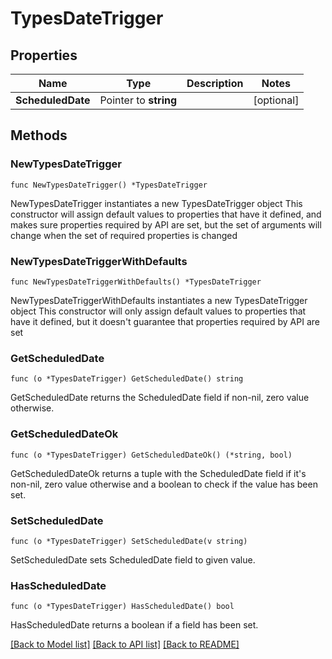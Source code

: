 # TypesDateTrigger

## Properties

Name | Type | Description | Notes
------------ | ------------- | ------------- | -------------
**ScheduledDate** | Pointer to **string** |  | [optional] 

## Methods

### NewTypesDateTrigger

`func NewTypesDateTrigger() *TypesDateTrigger`

NewTypesDateTrigger instantiates a new TypesDateTrigger object
This constructor will assign default values to properties that have it defined,
and makes sure properties required by API are set, but the set of arguments
will change when the set of required properties is changed

### NewTypesDateTriggerWithDefaults

`func NewTypesDateTriggerWithDefaults() *TypesDateTrigger`

NewTypesDateTriggerWithDefaults instantiates a new TypesDateTrigger object
This constructor will only assign default values to properties that have it defined,
but it doesn't guarantee that properties required by API are set

### GetScheduledDate

`func (o *TypesDateTrigger) GetScheduledDate() string`

GetScheduledDate returns the ScheduledDate field if non-nil, zero value otherwise.

### GetScheduledDateOk

`func (o *TypesDateTrigger) GetScheduledDateOk() (*string, bool)`

GetScheduledDateOk returns a tuple with the ScheduledDate field if it's non-nil, zero value otherwise
and a boolean to check if the value has been set.

### SetScheduledDate

`func (o *TypesDateTrigger) SetScheduledDate(v string)`

SetScheduledDate sets ScheduledDate field to given value.

### HasScheduledDate

`func (o *TypesDateTrigger) HasScheduledDate() bool`

HasScheduledDate returns a boolean if a field has been set.


[[Back to Model list]](../README.md#documentation-for-models) [[Back to API list]](../README.md#documentation-for-api-endpoints) [[Back to README]](../README.md)


